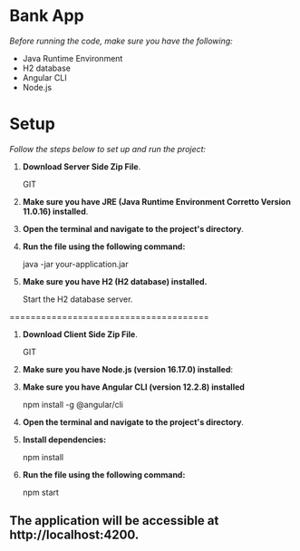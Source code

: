 # Bank App

_Before running the code, make sure you have the following:_

* Java Runtime Environment
* H2 database
* Angular CLI
* Node.js

# **Setup**

_Follow the steps below to set up and run the project:_

1. **Download Server Side Zip File**.

   GIT

2. **Make sure you have JRE (Java Runtime Environment Corretto Version 11.0.16) installed**.
3. **Open the terminal and navigate to the project's directory**.
4. **Run the file using the following command:**

   java -jar your-application.jar

5. **Make sure you have H2 (H2 database) installed.**

    Start the H2 database server.

======================================

1. **Download Client Side Zip File**.

   GIT

2. **Make sure you have Node.js (version 16.17.0) installed**:
3. **Make sure you have Angular CLI (version 12.2.8) installed**
   
   npm install -g @angular/cli
4. **Open the terminal and navigate to the project's directory**.
5. **Install dependencies:**

   npm install
6. **Run the file using the following command:**

   npm start

## The application will be accessible at http://localhost:4200.